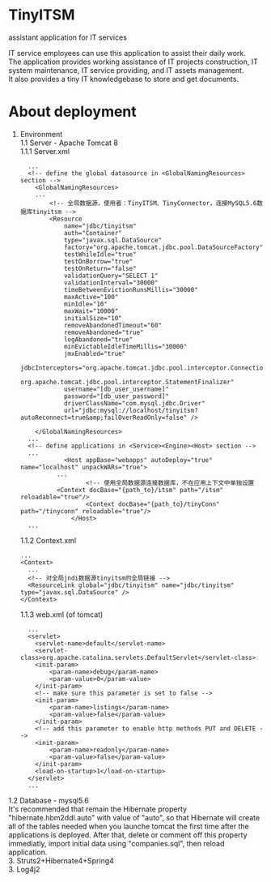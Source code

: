# TinyITSM
assistant application for IT services

IT service employees can use this application to assist their daily work.<br>
The application provides working assistance of IT projects construction, IT system maintenance, IT service providing, and IT assets management.<br>
It also provides a tiny IT knowledgebase to store and get documents.

# About deployment

1. Environment<br>
  1.1 Server - Apache Tomcat 8<br>
    1.1.1 Server.xml<br>
    ```
      ...
      <!-- define the global datasource in <GlobalNamingResources> section -->
    	<GlobalNamingResources>
        ...
    		<!-- 全局数据源，使用者：TinyITSM、TinyConnector，连接MySQL5.6数据库tinyitsm -->
    		<Resource 
    			name="jdbc/tinyitsm"
    			auth="Container"
    			type="javax.sql.DataSource"
    			factory="org.apache.tomcat.jdbc.pool.DataSourceFactory"
    			testWhileIdle="true"
    			testOnBorrow="true"
    			testOnReturn="false"
    			validationQuery="SELECT 1"
    			validationInterval="30000"
    			timeBetweenEvictionRunsMillis="30000"
    			maxActive="100"
    			minIdle="10"
    			maxWait="10000"
    			initialSize="10"
    			removeAbandonedTimeout="60"
    			removeAbandoned="true"
    			logAbandoned="true"
    			minEvictableIdleTimeMillis="30000"
    			jmxEnabled="true"
    			jdbcInterceptors="org.apache.tomcat.jdbc.pool.interceptor.ConnectionState;
    			  org.apache.tomcat.jdbc.pool.interceptor.StatementFinalizer"
    			username="[db_user_username]"
    			password="[db_user_password]"
    			driverClassName="com.mysql.jdbc.Driver"
    			url="jdbc:mysql://localhost/tinyitsm?autoReconnect=true&amp;failOverReadOnly=false" />
    		
    	</GlobalNamingResources>
      ...
      <!-- define applications in <Service><Engine><Host> section -->
      ...
      			<Host appBase="webapps" autoDeploy="true" name="localhost" unpackWARs="true">
              ...
    				  <!-- 使用全局数据源连接数据库，不在应用上下文中单独设置
              <Context docBase="{path_to}/itsm" path="/itsm" reloadable="true"/>
    				  <Context docBase="{path_to}/tinyConn" path="/tinyconn" reloadable="true"/>
    			  </Host>
      ...
    ```
    1.1.2 Context.xml<br>
    ```
    ...
    <Context>
      ...
      <!-- 对全局jndi数据源tinyitsm的全局链接 -->
      <ResourceLink global="jdbc/tinyitsm" name="jdbc/tinyitsm" type="javax.sql.DataSource" />
    </Context>
    ```
    1.1.3 web.xml (of tomcat)<br>
    ```
      ...
      <servlet>
        <servlet-name>default</servlet-name>
        <servlet-class>org.apache.catalina.servlets.DefaultServlet</servlet-class>
        <init-param>
            <param-name>debug</param-name>
            <param-value>0</param-value>
        </init-param>
        <!-- make sure this parameter is set to false -->
        <init-param>
            <param-name>listings</param-name>
            <param-value>false</param-value>
        </init-param>
        <!-- add this parameter to enable http methods PUT and DELETE -->
        <init-param>
        	<param-name>readonly</param-name>
        	<param-value>false</param-value>
        </init-param>
        <load-on-startup>1</load-on-startup>
      </servlet>
      ...
    ```
  1.2 Database - mysql5.6<br>
  It's recommended that remain the Hibernate property "hibernate.hbm2ddl.auto" with value of "auto", so that Hibernate will create all of the tables needed when you launche tomcat the first time after the applications is deployed. After that, delete or comment off this property immediatly, import initial data using "companies.sql", then reload application.
<br>
3. Struts2+Hibernate4+Spring4<br>
3. Log4j2<br>

